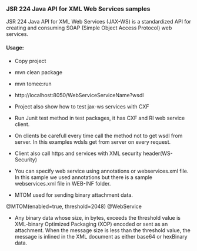 ### JSR 224 Java API for XML Web Services samples
JSR 224 Java API for XML Web Services (JAX-WS) is a standardized API for creating and consuming SOAP (Simple Object Access Protocol) web services. 

#### Usage:
- Copy project
- mvn clean package
- mvn tomee:run
- http://localhost:8050/WebServiceServiceName?wsdl
- Project also show how to test jax-ws services with CXF
- Run Junit test method in test packages, it has CXF and RI web service client.
- On clients be carefull every time call the method not to get wsdl from server. In this examples wdsls get from server on every request.
- Client also call https and services with XML security header(WS-Security)


- You can specify web service using annotations or webservices.xml file. In this sample we used annotations but there is a sample webservices.xml file in WEB-INF folder.
- MTOM used for sending binary attachment data. 

@MTOM(enabled=true, threshold=2048)
@WebService

- Any binary data whose size, in bytes, exceeds the threshold value is XML-binary Optimized Packaging (XOP) encoded or sent as an attachment. When the message size is less than the threshold value, the message is inlined in the XML document as either base64 or hexBinary data. 